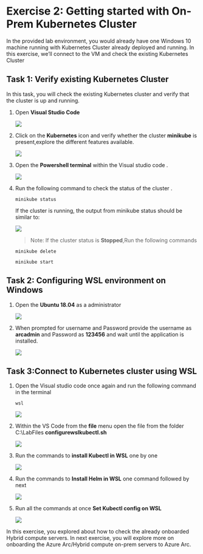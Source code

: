 # Exercise 2: Getting started with On-Prem Kubernetes Cluster
In the provided lab environment, you would already have one Windows 10 machine running with Kubernetes Cluster already deployed and running. In this exercise, we’ll connect to the VM and check the existing Kubernetes Cluster

## Task 1: Verify existing Kubernetes Cluster
In this task, you will check the existing Kubernetes cluster and verify that the cluster is up and running. 

1. Open **Visual Studio Code**

   ![](./images/arc-01.png) 

2. Click on the **Kubernetes** icon and verify whether the cluster **minikube** is present,explore the different features available.
   
   ![](./images/arc-02.png) 
   
3. Open the **Powershell terminal** within the Visual studio code .
    
   ![](./images/arc-03.png) 

4. Run the following command to check the status of the cluster .
   
   ```
   minikube status
   ```
   If the cluster is running, the output from minikube status should be similar to:
   
   ![](./images/arc-04.png) 
   
   >Note: If the cluster status is **Stopped**,Run the following commands
   
   ```
   minikube delete
   ```
   
   ```
   minikube start
   ```
## Task 2: Configuring WSL environment on Windows
   
 1. Open the **Ubuntu 18.04** as a administrator
   
    ![](./images/arc-05.png)  
    
 2. When prompted for username and Password provide the username as **arcadmin** and Password as **123456** and wait until the application is installed.
 
    ![](./images/arc-06.png) 
  
## Task 3:Connect to Kubernetes cluster using WSL

1. Open the Visual studio code once again and run the following command in the terminal
   
   ```
   wsl
   ```
   ![](./images/arc-07.png) 
 
 2. Within the VS Code from the **file** menu open the file from the folder C:\LabFiles **configurewslkubectl.sh**
  
    ![](./images/arc-08.png)
    
 3. Run the commands to **install Kubectl in WSL** one by one
   
    ![](./images/arc-16.png)

4. Run the commands to **Install Helm in WSL** one command followed by next
 
   ![](./images/arc-17.png)
 
5. Run all the commands at once **Set Kubectl config on WSL**
 
   ![](./images/arc-15.png)

In this exercise, you explored about how to check the already onboarded Hybrid compute servers. In next exercise, you will explore more on onboarding the Azure Arc/Hybrid compute on-prem servers to Azure Arc.
